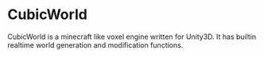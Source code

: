CubicWorld
===========

CubicWorld is a minecraft like voxel engine written for Unity3D.
It has builtin realtime world generation and modification functions.
